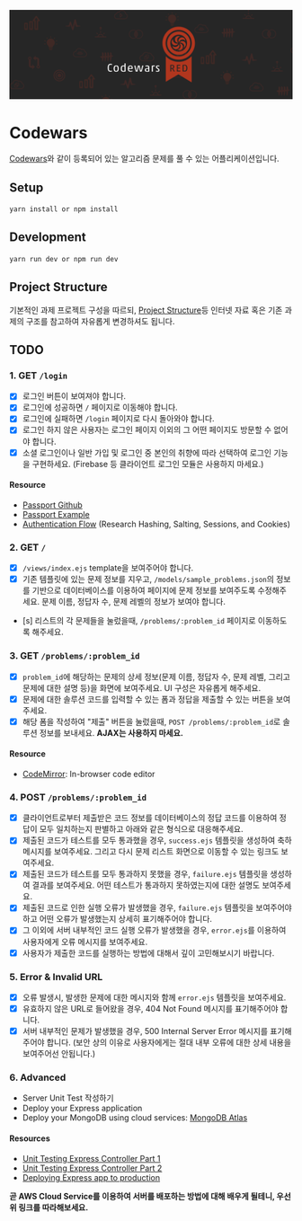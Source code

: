 ![Codewars](/codewars.png)

# Codewars

[Codewars](https://codewars.com)와 같이 등록되어 있는 알고리즘 문제를 풀 수 있는 어플리케이션입니다.

## Setup

```sh
yarn install or npm install
```

## Development

```sh
yarn run dev or npm run dev
```

## Project Structure

기본적인 과제 프로젝트 구성을 따르되, [Project Structure](https://www.freecodecamp.org/news/how-to-write-a-production-ready-node-and-express-app-f214f0b17d8c/)등 인터넷 자료 혹은 기존 과제의 구조를 참고하여 자유롭게 변경하셔도 됩니다.

## TODO

### 1. GET `/login`

  - [x] 로그인 버튼이 보여져야 합니다.
  - [x] 로그인에 성공하면 `/` 페이지로 이동해야 합니다.
  - [x] 로그인에 실패하면 `/login` 페이지로 다시 돌아와야 합니다.
  - [x] 로그인 하지 않은 사용자는 로그인 페이지 이외의 그 어떤 페이지도 방문할 수 없어야 합니다.
  - [x] 소셜 로그인이나 일반 가입 및 로그인 중 본인의 취향에 따라 선택하여 로그인 기능을 구현하세요. (Firebase 등 클라이언트 로그인 모듈은 사용하지 마세요.)

#### Resource
- [Passport Github](https://github.com/jaredhanson/passport-github)
- [Passport Example](https://github.com/passport/express-4.x-facebook-example/blob/master/server.js)
- [Authentication Flow](https://medium.com/createdd-notes/starting-with-authentication-a-tutorial-with-node-js-and-mongodb-25d524ca0359) (Research Hashing, Salting, Sessions, and Cookies)

### 2. GET `/`

  - [x] `/views/index.ejs` template을 보여주어야 합니다.
  - [x] 기존 템플릿에 있는 문제 정보를 지우고, `/models/sample_problems.json`의 정보를 기반으로 데이터베이스를 이용하여 페이지에 문제 정보를  보여주도록 수정해주세요. 문제 이름, 정답자 수, 문제 레벨의 정보가 보여야 합니다.
  - [s] 리스트의 각 문제들을 눌렀을때, `/problems/:problem_id` 페이지로 이동하도록 해주세요.

### 3. GET `/problems/:problem_id`

  - [x] `problem_id`에 해당하는 문제의 상세 정보(문제 이름, 정답자 수, 문제 레벨, 그리고 문제에 대한 설명 등)을 화면에 보여주세요. UI 구성은 자유롭게 해주세요.
  - [x] 문제에 대한 솔루션 코드를 입력할 수 있는 폼과 정답을 제출할 수 있는 버튼을 보여주세요.
  - [x] 해당 폼을 작성하여 "제출" 버튼을 눌렀을때, `POST /problems/:problem_id`로 솔루션 정보를 보내세요. **AJAX는 사용하지 마세요.**

#### Resource
- [CodeMirror](https://github.com/codemirror/CodeMirror): In-browser code editor

### 4. POST `/problems/:problem_id`

  - [x] 클라이언트로부터 제출받은 코드 정보를 데이터베이스의 정답 코드를 이용하여 정답이 모두 일치하는지 판별하고 아래와 같은 형식으로 대응해주세요.
  - [x] 제출된 코드가 테스트를 모두 통과했을 경우, `success.ejs` 템플릿을 생성하여 축하 메시지를 보여주세요. 그리고 다시 문제 리스트 화면으로 이동할 수 있는 링크도 보여주세요.
  - [x] 제출된 코드가 테스트를 모두 통과하지 못했을 경우, `failure.ejs` 템플릿을 생성하여 결과를 보여주세요. 어떤 테스트가 통과하지 못하였는지에 대한 설명도 보여주세요.
  - [x] 제출된 코드로 인한 실행 오류가 발생했을 경우, `failure.ejs` 템플릿을 보여주어야 하고 어떤 오류가 발생했는지 상세히 표기해주어야 합니다.
  - [x] 그 이외에 서버 내부적인 코드 실행 오류가 발생했을 경우, `error.ejs`를 이용하여 사용자에게 오류 메시지를 보여주세요.
  - [x] 사용자가 제출한 코드를 실행하는 방법에 대해서 깊이 고민해보시기 바랍니다.

### 5. Error & Invalid URL

  - [x] 오류 발생시, 발생한 문제에 대한 메시지와 함께 `error.ejs` 템플릿을 보여주세요.
  - [x] 유효하지 않은 URL로 들어왔을 경우, 404 Not Found 메시지를 표기해주어야 합니다.
  - [x] 서버 내부적인 문제가 발생했을 경우, 500 Internal Server Error 메시지를 표기해주어야 합니다. (보안 상의 이유로 사용자에게는 절대 내부 오류에 대한 상세 내용을 보여주어선 안됩니다.)

### 6. Advanced

* Server Unit Test 작성하기
* Deploy your Express application
* Deploy your MongoDB using cloud services: [MongoDB Atlas](https://www.mongodb.com/cloud/atlas/lp/general)

#### Resources

- [Unit Testing Express Controller Part 1](https://www.techighness.com/post/unit-testing-expressjs-controller-part-1/)
- [Unit Testing Express Controller Part 2](https://www.techighness.com/post/unit-testing-expressjs-controller-part-2/)
- [Deploying Express app to production](https://developer.mozilla.org/en-US/docs/Learn/Server-side/Express_Nodejs/deployment)

**곧 AWS Cloud Service를 이용하여 서버를 배포하는 방법에 대해 배우게 될테니, 우선 위 링크를 따라해보세요.**
